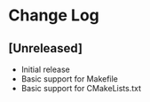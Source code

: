 # Change Log

## [Unreleased]

- Initial release
- Basic support for Makefile
- Basic support for CMakeLists.txt